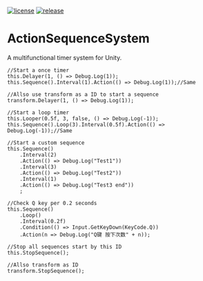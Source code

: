 [![license](http://img.shields.io/badge/license-MIT-blue.svg)](https://github.com/karsion/ActionSequenceSystem/master/LICENSE.TXT)
[![release](https://img.shields.io/badge/release-v1.0.1-blue.svg)](https://github.com/karsion/ActionSequenceSystem/master/releases)

# ActionSequenceSystem
A multifunctional timer system for Unity.

```
//Start a once timer
this.Delayer(1, () => Debug.Log(1));
this.Sequence().Interval(1).Action(() => Debug.Log(1));//Same

//Allso use transform as a ID to start a sequence
transform.Delayer(1, () => Debug.Log(1));

//Start a loop timer
this.Looper(0.5f, 3, false, () => Debug.Log(-1));
this.Sequence().Loop(3).Interval(0.5f).Action(() => Debug.Log(-1));//Same

//Start a custom sequence
this.Sequence()
    .Interval(2)
    .Action(() => Debug.Log("Test1"))
    .Interval(3)
    .Action(() => Debug.Log("Test2"))
    .Interval(1)
    .Action(() => Debug.Log("Test3 end"))
    ;

//Check Q key per 0.2 seconds
this.Sequence()
    .Loop()
    .Interval(0.2f)
    .Condition(() => Input.GetKeyDown(KeyCode.Q))
    .Action(n => Debug.Log("Q键 按下次数" + n));

//Stop all sequences start by this ID
this.StopSequence();

//Allso transform as ID
transform.StopSequence();
```

